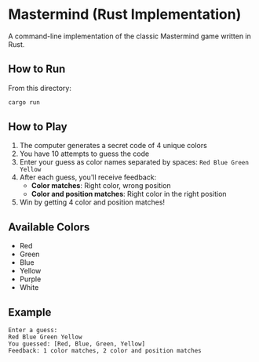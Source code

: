 # Mastermind (Rust Implementation)

A command-line implementation of the classic Mastermind game written in Rust.

## How to Run

From this directory:
```bash
cargo run
```

## How to Play

1. The computer generates a secret code of 4 unique colors
2. You have 10 attempts to guess the code
3. Enter your guess as color names separated by spaces: `Red Blue Green Yellow`
4. After each guess, you'll receive feedback:
   - **Color matches**: Right color, wrong position
   - **Color and position matches**: Right color in the right position
5. Win by getting 4 color and position matches!

## Available Colors

- Red
- Green
- Blue
- Yellow
- Purple
- White

## Example

```
Enter a guess:
Red Blue Green Yellow
You guessed: [Red, Blue, Green, Yellow]
Feedback: 1 color matches, 2 color and position matches
```